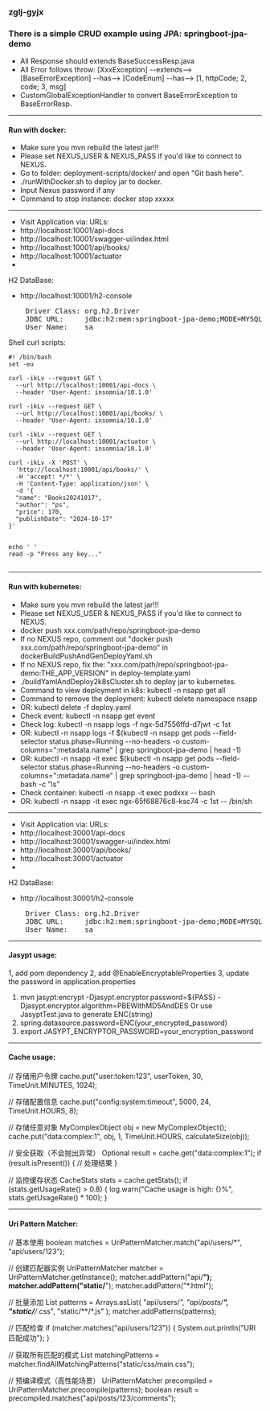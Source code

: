 ### zglj-gyjx
### There is a simple CRUD example using JPA: springboot-jpa-demo
- All Response should extends BaseSuccessResp.java
- All Error follows throw:
  [XxxException] --extends--> [BaseErrorException] --has--> [CodeEnum] --has--> [1, httpCode; 2, code; 3, msg]
- CustomGlobalExceptionHandler to convert BaseErrorException to BaseErrorResp. 

---
#### Run with docker:
- Make sure you mvn rebuild the latest jar!!!
- Please set NEXUS_USER & NEXUS_PASS if you'd like to connect to NEXUS.
- Go to folder: deployment-scripts/docker/ and open "Git bash here".
- ./runWithDocker.sh to deploy jar to docker.
- Input Nexus password if any
- Command to stop instance: docker stop xxxxx
---
- Visit Application via:
URLs:
- http://localhost:10001/api-docs
- http://localhost:10001/swagger-ui/index.html
- http://localhost:10001/api/books/
- http://localhost:10001/actuator
- 
H2 DataBase:
- http://localhost:10001/h2-console
<pre>
    Driver Class: org.h2.Driver
    JDBC URL:     jdbc:h2:mem:springboot-jpa-demo;MODE=MYSQL;DB_CLOSE_DELAY=-1
    User Name:    sa
</pre>

Shell curl scripts:
```shell
#! /bin/bash
set -eu

curl -ikLv --request GET \
  --url http://localhost:10001/api-docs \
  --header 'User-Agent: insomnia/10.1.0'

curl -ikLv --request GET \
  --url http://localhost:10001/api/books/ \
  --header 'User-Agent: insomnia/10.1.0'

curl -ikLv --request GET \
  --url http://localhost:10001/actuator \
  --header 'User-Agent: insomnia/10.1.0'

curl -ikLv -X 'POST' \
  'http://localhost:10001/api/books/' \
  -H 'accept: */*' \
  -H 'Content-Type: application/json' \
  -d '{
  "name": "Books20241017",
  "author": "ps",
  "price": 170,
  "publishDate": "2024-10-17"
}'


echo ' '
read -p "Press any key..."
    
```

---
#### Run with kubernetes:
- Make sure you mvn rebuild the latest jar!!!
- Please set NEXUS_USER & NEXUS_PASS if you'd like to connect to NEXUS.
- docker push xxx.com/path/repo/springboot-jpa-demo
- If no NEXUS repo, comment out "docker push xxx.com/path/repo/springboot-jpa-demo" in dockerBuildPushAndGenDeployYaml.sh
- If no NEXUS repo, fix the: "xxx.com/path/repo/springboot-jpa-demo:THE_APP_VERSION" in deploy-template.yaml
- ./buildYamlAndDeploy2k8sCluster.sh to deploy jar to kubernetes.
- Command to view deployment in k8s: kubectl -n nsapp get all
- Command to remove the deployment: kubectl delete namespace nsapp
- OR: kubectl delete -f deploy.yaml
- Check event: kubectl -n nsapp get event
- Check log: kubectl -n nsapp logs -f ngx-5d7556ffd-d7jwt -c 1st
- OR: kubectl -n nsapp logs -f $(kubectl -n nsapp get pods --field-selector status.phase=Running --no-headers -o custom-columns=":metadata.name" | grep springboot-jpa-demo | head -1)
- OR: kubectl -n nsapp -it exec $(kubectl -n nsapp get pods --field-selector status.phase=Running --no-headers -o custom-columns=":metadata.name" | grep springboot-jpa-demo | head -1) -- bash -c "ls"
- Check container: kubectl -n nsapp -it exec podxxx -- bash 
- OR: kubectl -n nsapp -it exec ngx-65f68876c8-ksc74  -c 1st -- /bin/sh
--- 
- Visit Application via:
  URLs:
- http://localhost:30001/api-docs
- http://localhost:30001/swagger-ui/index.html
- http://localhost:30001/api/books/
- http://localhost:30001/actuator
-
H2 DataBase:
- http://localhost:30001/h2-console
<pre>
    Driver Class: org.h2.Driver
    JDBC URL:     jdbc:h2:mem:springboot-jpa-demo;MODE=MYSQL
    User Name:    sa
</pre>

---
#### Jasypt usage:
1, add pom dependency
2, add @EnableEncryptableProperties
3, update the password in application.properties

   1. mvn jasypt:encrypt -Djasypt.encryptor.password=${PASS} -Djasypt.encryptor.algorithm=PBEWithMD5AndDES
Or use JasyptTest.java to generate ENC(string)
   2. spring.datasource.password=ENC(your_encrypted_password)
   3. export JASYPT_ENCRYPTOR_PASSWORD=your_encryption_password

---
#### Cache usage:
// 存储用户令牌
cache.put("user:token:123", userToken, 30, TimeUnit.MINUTES, 1024);

// 存储配置信息
cache.put("config:system:timeout", 5000, 24, TimeUnit.HOURS, 8);

// 存储任意对象
MyComplexObject obj = new MyComplexObject();
cache.put("data:complex:1", obj, 1, TimeUnit.HOURS, calculateSize(obj));

// 安全获取（不会抛出异常）
Optional<MyComplexObject> result = cache.get("data:complex:1");
if (result.isPresent()) {
// 处理结果
}

// 监控缓存状态
CacheStats stats = cache.getStats();
if (stats.getUsageRate() > 0.8) {
log.warn("Cache usage is high: {}%", stats.getUsageRate() * 100);
}


---
#### Uri Pattern Matcher:
// 基本使用
boolean matches = UriPatternMatcher.match("api/users/*", "api/users/123");

// 创建匹配器实例
UriPatternMatcher matcher = UriPatternMatcher.getInstance();
matcher.addPattern("api/**");
matcher.addPattern("static/**");
matcher.addPattern("*.html");

// 批量添加
List<String> patterns = Arrays.asList(
"api/users/*",
"api/posts/**",
"static/**/*.css",
"static/**/*.js"
);
matcher.addPatterns(patterns);

// 匹配检查
if (matcher.matches("api/users/123")) {
System.out.println("URI匹配成功");
}

// 获取所有匹配的模式
List<String> matchingPatterns = matcher.findAllMatchingPatterns("static/css/main.css");

// 预编译模式（高性能场景）
UriPatternMatcher precompiled = UriPatternMatcher.precompile(patterns);
boolean result = precompiled.matches("api/posts/123/comments");